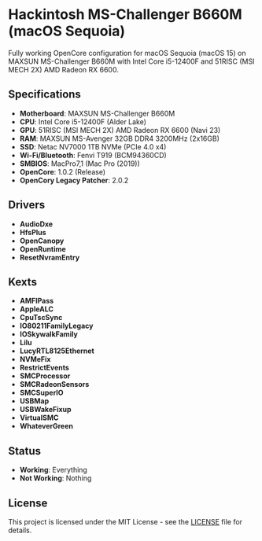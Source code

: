 # Hackintosh MS-Challenger B660M (macOS Sequoia)

Fully working OpenCore configuration for macOS Sequoia (macOS 15) on MAXSUN MS-Challenger B660M with Intel Core i5-12400F and 51RISC (MSI MECH 2X) AMD Radeon RX 6600.

## Specifications

- **Motherboard**: MAXSUN MS-Challenger B660M
- **CPU**: Intel Core i5-12400F (Alder Lake)
- **GPU**: 51RISC (MSI MECH 2X) AMD Radeon RX 6600 (Navi 23)
- **RAM**: MAXSUN MS-Avenger 32GB DDR4 3200MHz (2x16GB)
- **SSD**: Netac NV7000 1TB NVMe (PCIe 4.0 x4)
- **Wi-Fi/Bluetooth**: Fenvi T919 (BCM94360CD)
- **SMBIOS**: MacPro7,1 (Mac Pro (2019))
- **OpenCore**: 1.0.2 (Release)
- **OpenCory Legacy Patcher**: 2.0.2

## Drivers

- **AudioDxe**
- **HfsPlus**
- **OpenCanopy**
- **OpenRuntime**
- **ResetNvramEntry**

## Kexts

- **AMFIPass**
- **AppleALC**
- **CpuTscSync**
- **IO80211FamilyLegacy**
- **IOSkywalkFamily**
- **Lilu**
- **LucyRTL8125Ethernet**
- **NVMeFix**
- **RestrictEvents**
- **SMCProcessor**
- **SMCRadeonSensors**
- **SMCSuperIO**
- **USBMap**
- **USBWakeFixup**
- **VirtualSMC**
- **WhateverGreen**

## Status

- **Working**: Everything
- **Not Working**: Nothing

## License

This project is licensed under the MIT License - see the [LICENSE](LICENSE) file for details.
